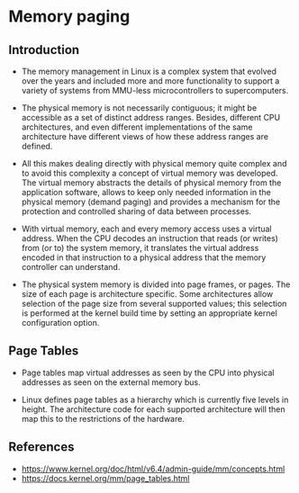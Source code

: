 # Memory paging

## Introduction

- The memory management in Linux is a complex system that evolved over the years and included more and more
  functionality to support a variety of systems from MMU-less microcontrollers to supercomputers.

- The physical memory is not necessarily contiguous; it
  might be accessible as a set of distinct address ranges. Besides, different CPU architectures, and even different
  implementations of the same architecture have different views of how these address ranges are defined.

- All this makes dealing directly with physical memory quite complex and to avoid this complexity a concept of virtual
  memory was developed. The virtual memory abstracts the details of physical memory from the application software,
  allows to keep only needed information in the physical memory (demand paging) and provides a mechanism for the
  protection and controlled sharing of data between processes.

- With virtual memory, each and every memory access uses a virtual address. When the CPU decodes an instruction that
  reads (or writes) from (or to) the system memory, it translates the virtual address encoded in that instruction to a
  physical address that the memory controller can understand.

- The physical system memory is divided into page frames, or pages. The size of each page is architecture specific. Some
  architectures allow selection of the page size from several supported values; this selection is performed at the
  kernel
  build time by setting an appropriate kernel configuration option.

## Page Tables

- Page tables map virtual addresses as seen by the CPU into physical addresses as seen on the external memory bus.

- Linux defines page tables as a hierarchy which is currently five levels in height. The architecture code for each
  supported architecture will then map this to the restrictions of the hardware.

## References

- https://www.kernel.org/doc/html/v6.4/admin-guide/mm/concepts.html
- https://docs.kernel.org/mm/page_tables.html